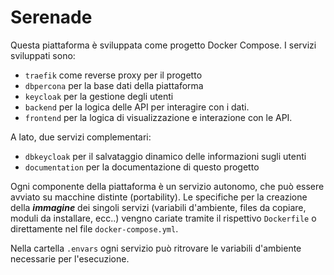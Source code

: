 # Serenade

Questa piattaforma è sviluppata come progetto Docker Compose. I servizi sviluppati sono:

- `traefik` come reverse proxy per il progetto
- `dbpercona` per la base dati della piattaforma
- `keycloak` per la gestione degli utenti
- `backend` per la logica delle API per interagire con i dati.
- `frontend` per la logica di visualizzazione e interazione con le API.

A lato, due servizi complementari:

- `dbkeycloak` per il salvataggio dinamico delle informazioni sugli utenti
- `documentation` per la documentazione di questo progetto

Ogni componente della piattaforma è un servizio autonomo, che può essere avviato su macchine distinte (portability).
Le specifiche per la creazione della ***immagine*** dei singoli servizi (variabili d'ambiente, files da copiare, moduli da installare, ecc..) vengno cariate tramite il rispettivo `Dockerfile` o direttamente nel file `docker-compose.yml`.

Nella cartella `.envars` ogni servizio può ritrovare le variabili d'ambiente necessarie per l'esecuzione.
